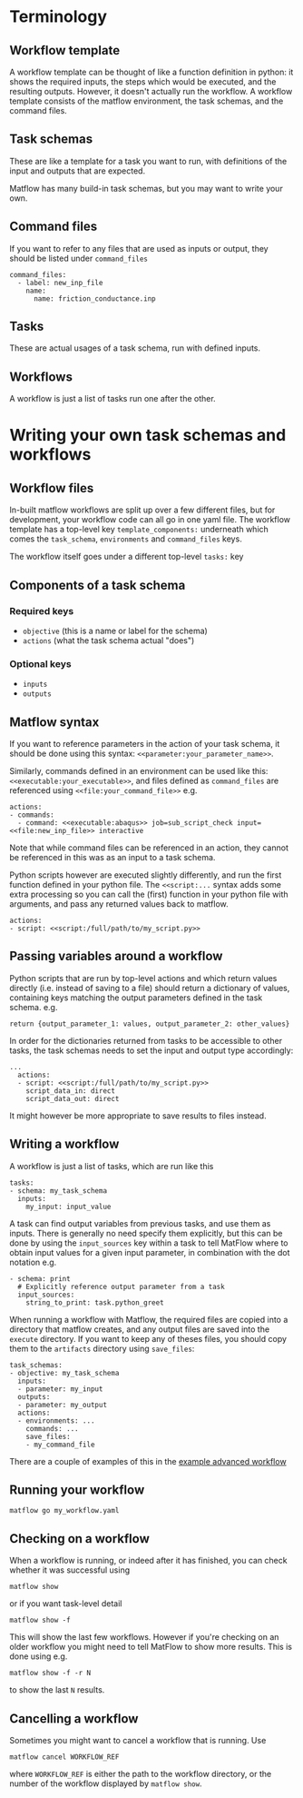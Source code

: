 # Terminology
## Workflow template
A workflow template can be thought of like a function definition
in python: it shows the required inputs,
the steps which would be executed, and the resulting outputs.
However, it doesn't actually run the workflow.
A workflow template consists of the matflow environment,
the task schemas, and the command files.

## Task schemas
These are like a template for a task you want to run,
with definitions of the input and outputs that are expected.

Matflow has many build-in task schemas, but you may want to
write your own.

## Command files
If you want to refer to any files that are used as inputs or output,
they should be listed under `command_files`

```
command_files:
  - label: new_inp_file
    name:
      name: friction_conductance.inp
```
## Tasks
These are actual usages of a task schema, run with defined inputs.

## Workflows
A workflow is just a list of tasks run one after the other.

# Writing your own task schemas and workflows
## Workflow files
In-built matflow workflows are split up over a few different files,
but for development, your workflow code can all go in one yaml file.
The workflow template has a top-level key `template_components:`
underneath which comes the `task_schema`, `environments` and `command_files` keys.

The workflow itself goes under a different top-level `tasks:` key

## Components of a task schema
### Required keys
- `objective` (this is a name or label for the schema)
- `actions` (what the task schema actual "does")

### Optional keys
- `inputs`
- `outputs`

## Matflow syntax
If you want to reference parameters in the action of your task schema,
it should be done using this syntax:
`<<parameter:your_parameter_name>>`.

Similarly, commands defined in an environment can be used like this:
`<<executable:your_executable>>`, and files defined as `command_files`
are referenced using `<<file:your_command_file>>` e.g.
```
actions:
- commands:
  - command: <<executable:abaqus>> job=sub_script_check input=<<file:new_inp_file>> interactive
```

Note that while command files can be referenced in an action, they cannot be referenced in this was as an input to a task schema.

Python scripts however are executed slightly differently, and run the first
function defined in your python file.
The `<<script:...` syntax adds some extra processing so you can call the (first)
function in your python file with arguments, and pass any returned values back to matflow.
```
actions:
- script: <<script:/full/path/to/my_script.py>>
```

## Passing variables around a workflow
Python scripts that are run by top-level actions and which return values directly
(i.e. instead of saving to a file) should return a dictionary of values,
containing keys matching the output parameters defined in the task schema.
e.g.
```
return {output_parameter_1: values, output_parameter_2: other_values}
```

In order for the dictionaries returned from tasks to be accessible to other tasks,
the task schemas needs to set the input and output type accordingly:

```
...
  actions:
  - script: <<script:/full/path/to/my_script.py>>
    script_data_in: direct
    script_data_out: direct
```

It might however be more appropriate to save results to files instead.

## Writing a workflow
A workflow is just a list of tasks, which are run like this

```
tasks:
- schema: my_task_schema
  inputs:
    my_input: input_value
```

A task can find output variables from previous tasks, and use them
as inputs. There is generally no need specify them explicitly,
but this can be done by using the `input_sources` key within a task
to tell MatFlow where to obtain input values for a given input parameter,
in combination with the dot notation e.g.

```
- schema: print
  # Explicitly reference output parameter from a task
  input_sources:
    string_to_print: task.python_greet
```

When running a workflow with Matflow, the required files are copied into a directory
that matflow creates, and any output files are saved into the `execute` directory.
If you want to keep any of theses files, you should copy them to the `artifacts`
directory using `save_files`:

```
task_schemas:
- objective: my_task_schema
  inputs:
  - parameter: my_input
  outputs:
  - parameter: my_output
  actions:
  - environments: ...
    commands: ...
    save_files:
    - my_command_file
```
There are a couple of examples of this in the [example advanced workflow](advanced_workflow.yaml)

## Running your workflow
```
matflow go my_workflow.yaml
```

## Checking on a workflow
When a workflow is running, or indeed after it has finished, you can check whether it was successful using

```
matflow show
```

or if you want task-level detail
```
matflow show -f
```

This will show the last few workflows. However if you're checking on an older workflow you might need to 
tell MatFlow to show more results. This is done using e.g.

```
matflow show -f -r N
```
to show the last `N` results.

## Cancelling a workflow
Sometimes you might want to cancel a workflow that is running.
Use
```
matflow cancel WORKFLOW_REF
```
where `WORKFLOW_REF` is either the path to the workflow directory, or the number of the workflow
displayed by `matflow show`.
